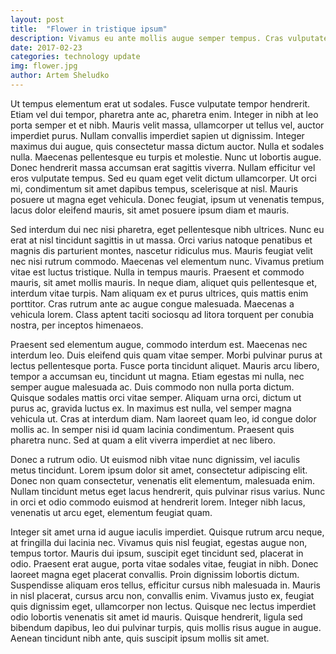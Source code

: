 ```yaml
---
layout: post
title:  "Flower in tristique ipsum"
description: Vivamus eu ante mollis augue semper tempus. Cras vulputate, orci sodales pretium semper, est sapien vehicula est, a convallis massa nibh sed nulla.
date: 2017-02-23
categories: technology update
img: flower.jpg
author: Artem Sheludko
---
```

Ut tempus elementum erat ut sodales. Fusce vulputate tempor hendrerit. Etiam vel dui tempor, pharetra ante ac, pharetra enim. Integer in nibh at leo porta semper et et nibh. Mauris velit massa, ullamcorper ut tellus vel, auctor imperdiet purus. Nullam convallis imperdiet sapien ut dignissim. Integer maximus dui augue, quis consectetur massa dictum auctor. Nulla et sodales nulla. Maecenas pellentesque eu turpis et molestie. Nunc ut lobortis augue. Donec hendrerit massa accumsan erat sagittis viverra. Nullam efficitur vel eros vulputate tempus. Sed eu quam eget velit dictum ullamcorper. Ut orci mi, condimentum sit amet dapibus tempus, scelerisque at nisl. Mauris posuere ut magna eget vehicula. Donec feugiat, ipsum ut venenatis tempus, lacus dolor eleifend mauris, sit amet posuere ipsum diam et mauris.

Sed interdum dui nec nisi pharetra, eget pellentesque nibh ultrices. Nunc eu erat at nisl tincidunt sagittis in ut massa. Orci varius natoque penatibus et magnis dis parturient montes, nascetur ridiculus mus. Mauris feugiat velit nec nisi rutrum commodo. Maecenas vel elementum nunc. Vivamus pretium vitae est luctus tristique. Nulla in tempus mauris. Praesent et commodo mauris, sit amet mollis mauris. In neque diam, aliquet quis pellentesque et, interdum vitae turpis. Nam aliquam ex et purus ultrices, quis mattis enim porttitor. Cras rutrum ante ac augue congue malesuada. Maecenas a vehicula lorem. Class aptent taciti sociosqu ad litora torquent per conubia nostra, per inceptos himenaeos.

Praesent sed elementum augue, commodo interdum est. Maecenas nec interdum leo. Duis eleifend quis quam vitae semper. Morbi pulvinar purus at lectus pellentesque porta. Fusce porta tincidunt aliquet. Mauris arcu libero, tempor a accumsan eu, tincidunt ut magna. Etiam egestas mi nulla, nec semper augue malesuada ac. Duis commodo non nulla porta dictum. Quisque sodales mattis orci vitae semper. Aliquam urna orci, dictum ut purus ac, gravida luctus ex. In maximus est nulla, vel semper magna vehicula ut. Cras at interdum diam. Nam laoreet quam leo, id congue dolor mollis ac. In semper nisi id quam lacinia condimentum. Praesent quis pharetra nunc. Sed at quam a elit viverra imperdiet at nec libero.

Donec a rutrum odio. Ut euismod nibh vitae nunc dignissim, vel iaculis metus tincidunt. Lorem ipsum dolor sit amet, consectetur adipiscing elit. Donec non quam consectetur, venenatis elit elementum, malesuada enim. Nullam tincidunt metus eget lacus hendrerit, quis pulvinar risus varius. Nunc in orci et odio commodo euismod at hendrerit lorem. Integer nibh lacus, venenatis ut arcu eget, elementum feugiat quam.

Integer sit amet urna id augue iaculis imperdiet. Quisque rutrum arcu neque, at fringilla dui lacinia nec. Vivamus quis nisl feugiat, egestas augue non, tempus tortor. Mauris dui ipsum, suscipit eget tincidunt sed, placerat in odio. Praesent erat augue, porta vitae sodales vitae, feugiat in nibh. Donec laoreet magna eget placerat convallis. Proin dignissim lobortis dictum. Suspendisse aliquam eros tellus, efficitur cursus nibh malesuada in. Mauris in nisl placerat, cursus arcu non, convallis enim. Vivamus justo ex, feugiat quis dignissim eget, ullamcorper non lectus. Quisque nec lectus imperdiet odio lobortis venenatis sit amet id mauris. Quisque hendrerit, ligula sed bibendum dapibus, leo dui pulvinar turpis, quis mollis risus augue in augue. Aenean tincidunt nibh ante, quis suscipit ipsum mollis sit amet.
